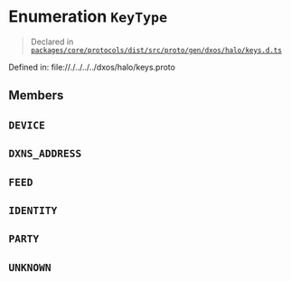 # Enumeration `KeyType`
> Declared in [`packages/core/protocols/dist/src/proto/gen/dxos/halo/keys.d.ts`]()

Defined in:
   file://./../../../dxos/halo/keys.proto

## Members
## `DEVICE`
## `DXNS_ADDRESS`
## `FEED`
## `IDENTITY`
## `PARTY`
## `UNKNOWN`